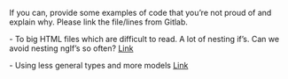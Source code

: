 <p>If you can, provide some examples of code that you’re not proud of and explain why. Please link the file/lines from Gitlab.
</p>
<p>
- To big HTML files which are difficult to read. A lot of nesting if’s. Can we avoid nesting ngIf’s so often? 
	<a href="https://gitlab.pxlwidgets.com/pxl.widgets-heroes/assignments/blob/block1_monika/BeerApp/src/app/pages/beer/beers/beers.component.html">Link</a>
</p>
<p>
- Using less general types and more models <a href="https://gitlab.pxlwidgets.com/pxl.widgets-heroes/assignments/blob/block1_monika/BeerApp/src/app/pages/beer/beers/beers.component.ts">Link</a>
</p>
